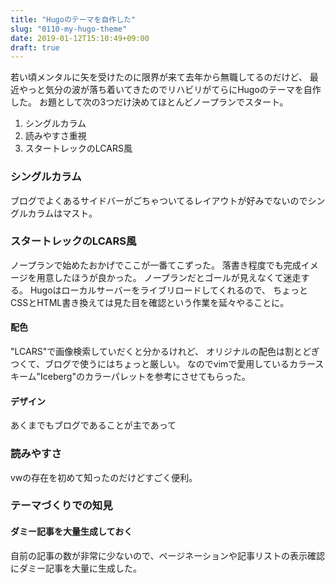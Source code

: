 ```yaml
---
title: "Hugoのテーマを自作した"
slug: "0110-my-hugo-theme"
date: 2019-01-12T15:10:49+09:00
draft: true
---
```


若い頃メンタルに矢を受けたのに限界が来て去年から無職してるのだけど、
最近やっと気分の波が落ち着いてきたのでリハビリがてらにHugoのテーマを自作した。
お題として次の3つだけ決めてほとんどノープランでスタート。

1. シングルカラム
1. 読みやすさ重視
1. スタートレックのLCARS風

### シングルカラム
ブログでよくあるサイドバーがごちゃついてるレイアウトが好みでないのでシングルカラムはマスト。

### スタートレックのLCARS風
ノープランで始めたおかげでここが一番てこずった。
落書き程度でも完成イメージを用意したほうが良かった。
ノープランだとゴールが見えなくて迷走する。
Hugoはローカルサーバーをライブリロードしてくれるので、
ちょっとCSSとHTML書き換えては見た目を確認という作業を延々やることに。

#### 配色
"LCARS"で画像検索していだくと分かるけれど、
オリジナルの配色は割とどぎつくて、ブログで使うにはちょっと厳しい。
なのでvimで愛用しているカラースキーム"Iceberg"のカラーパレットを参考にさせてもらった。

#### デザイン
あくまでもブログであることが主であって

### 読みやすさ
vwの存在を初めて知ったのだけどすごく便利。


### テーマづくりでの知見
#### ダミー記事を大量生成しておく
自前の記事の数が非常に少ないので、ページネーションや記事リストの表示確認にダミー記事を大量に生成した。

